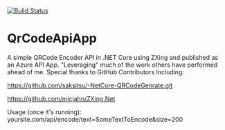 [![Build Status](https://joelbyford.visualstudio.com/QrCodeApiApp/_apis/build/status/niematron.QrCodeApiApp?branchName=master)](https://joelbyford.visualstudio.com/QrCodeApiApp/_build/latest?definitionId=6&branchName=master)

# QrCodeApiApp
A simple QRCode Encoder API in .NET Core using ZXing and published as an Azure API App.  "Leveraging" much of the work others have performed ahead of me.  Special thanks to GitHub Contributors Including:

https://github.com/saksitsu/-NetCore-QRCodeGenrate.git

https://github.com/micjahn/ZXing.Net

Usage (once it's running):  yoursite.com/api/encode/text=SomeTextToEncode&size=200

